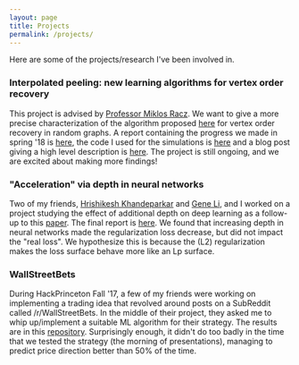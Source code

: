 ```yaml
---
layout: page
title: Projects
permalink: /projects/
---
```


Here are some of the projects/research I've been involved in.

### Interpolated peeling: new learning algorithms for vertex order recovery

This project is advised by [Professor Miklos Racz](http://mracz.princeton.edu/).  We
want to give a more precise characterization of the algorithm proposed [here](https://pdfs.semanticscholar.org/043a/4b15b8f563002e1d1e3ee8dea5eed9aa26ca.pdf) for vertex order recovery in random graphs.  A report containing
the progress we made in spring '18 is [here]({{site.url}}/pdfs/report.pdf), the code I used for the simulations is [here](https://github.com/houcharlie/peelingAnalysis) and a blog post giving a high level description is [here]({{site.url}}/peeling).  The project is still ongoing, and we are excited about making more findings!


### "Acceleration" via depth in neural networks

Two of my friends, [Hrishikesh Khandeparkar](http://www.cs.princeton.edu/~hrk/index.html) and [Gene Li](https://gxli97.github.io/), and I worked on a project studying the effect of additional depth on deep learning as a follow-up to this [paper](https://arxiv.org/pdf/1802.06509.pdf).  The final report is [here]({{site.url}}/pdfs/depth-final-report.pdf).  We found that increasing depth in neural networks made the regularization loss decrease, but did not impact the "real loss".  We hypothesize this is because the (L2) regularization makes the loss surface behave more like an Lp surface.


### WallStreetBets

During HackPrinceton Fall '17, a few of my friends were working on implementing a trading idea that revolved around posts on a SubReddit called /r/WallStreetBets.  In the middle of their project, they asked me to whip up/implement a suitable ML algorithm for their strategy.  The results are in this [repository](https://github.com/houcharlie/WallStreetBets).  Surprisingly enough, it didn't do too badly in the time that we tested the strategy (the morning of presentations), managing to predict price direction better than 50% of the time.


